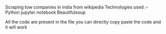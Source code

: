 Scraping tow companies in india from wikipedia
Technologies used :-
Python
jupyter notebook 
Beautifulsoup

All the code are present in the file you can directly copy paste the code and it will work
